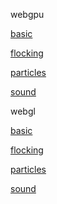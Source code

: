 webgpu

[basic](/gpgpu/basic)

[flocking](/gpgpu/flocking)

[particles](/gpgpu/particles)

[sound](/gpgpu/sound)

webgl

[basic](/gpgpu/webgl/basic)

[flocking](/gpgpu/webgl/flocking)

[particles](/gpgpu/webgl/particles)

[sound](/gpgpu/webgl/sound)
